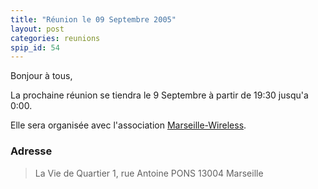 ```yaml
---
title: "Réunion le 09 Septembre 2005"
layout: post
categories: reunions
spip_id: 54
---
```

Bonjour à tous,

La prochaine réunion se tiendra le 9 Septembre à partir de 19:30 jusqu'a 0:00.

Elle sera organisée avec l'association [Marseille-Wireless](http://marseille-wireless.org/).

### Adresse ###

> La Vie de Quartier
> 1, rue Antoine PONS
> 13004 Marseille
